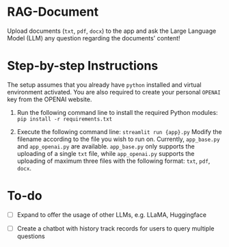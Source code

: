 # RAG-Document
Upload documents (`txt`, `pdf`, `docx`) to the app and ask the Large Language Model (LLM) any question regarding the documents' content!

# Step-by-step Instructions
The setup assumes that you already have `python` installed and virtual environment activated. You are also required to create your personal `OPENAI` key from the OPENAI website.

1. Run the following command line to install the required Python modules:
`pip install -r requirements.txt`

2. Execute the following command line:
`streamlit run {app}.py`
Modify the filename according to the file you wish to run on. Currently, `app_base.py` and `app_openai.py` are available. `app_base.py` only supports the uploading of a single `txt` file, while `app_openai.py` supports the uploading of maximum three files with the following format: `txt`, `pdf`, `docx`. 

# To-do
- [ ] Expand to offer the usage of other LLMs, e.g. LLaMA, Huggingface
- [ ] Create a chatbot with history track records for users to query multiple questions

